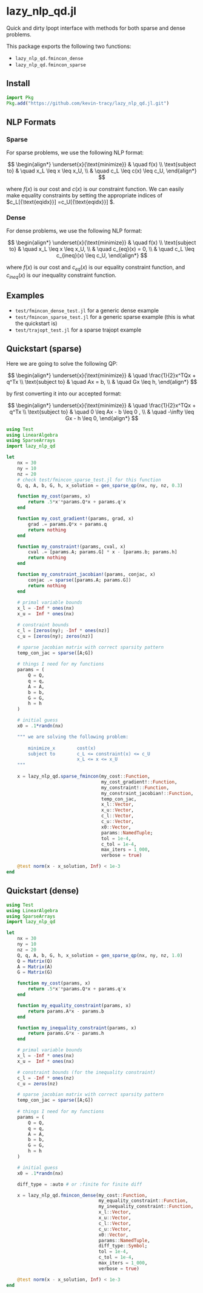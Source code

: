 # lazy_nlp_qd.jl

Quick and dirty Ipopt interface with methods for both sparse and dense problems. 

This package exports the following two functions:
- `lazy_nlp_qd.fmincon_dense`
- `lazy_nlp_qd.fmincon_sparse`


## Install 
```julia 
import Pkg
Pkg.add("https://github.com/kevin-tracy/lazy_nlp_qd.jl.git")
```


## NLP Formats 

### Sparse

For sparse problems, we use the following NLP format:

$$
\begin{align*}
\underset{x}{\text{minimize}} & \quad f(x) \\
\text{subject to} & \quad  x_L \leq x \leq x_U, \\
                  & \quad  c_L \leq c(x) \leq c_U,
\end{align*}
$$

where $f(x)$ is our cost and $c(x)$ is our constraint function. We can easily make equality constraints by setting the appropriate indices of $c_L[{\text{eqidx}}] =c_U[{\text{eqidx}}] $.

### Dense

For dense problems, we use the following NLP format:

$$
\begin{align*}
\underset{x}{\text{minimize}} & \quad f(x) \\
\text{subject to} & \quad  x_L \leq x \leq x_U, \\
                  & \quad  c_{eq}(x) = 0, \\ 
                  & \quad  c_L \leq c_{ineq}(x) \leq c_U,
\end{align*}
$$


where $f(x)$ is our cost and $c_{eq}(x)$ is our equality constraint function, and $c_{ineq}(x)$ is our inequality constraint function.

## Examples 

- `test/fmincon_dense_test.jl` for a generic dense example
- `test/fmincon_sparse_test.jl` for a generic sparse example (this is what the quickstart is)
- `test/trajopt_test.jl` for a sparse trajopt example


## Quickstart (sparse)

Here we are going to solve the following QP:

$$
\begin{align*}
\underset{x}{\text{minimize}} & \quad \frac{1}{2}x^TQx + q^Tx \\
\text{subject to} & \quad Ax = b, \\
                  & \quad Gx \leq h,
\end{align*}
$$

by first converting it into our accepted format:

$$
\begin{align*}
\underset{x}{\text{minimize}} & \quad \frac{1}{2}x^TQx + q^Tx \\
\text{subject to} & \quad 0 \leq Ax - b \leq 0 , \\
                  & \quad -\infty \leq Gx - h \leq 0,
\end{align*}
$$

```julia 
using Test
using LinearAlgebra
using SparseArrays 
import lazy_nlp_qd

let 
    nx = 30 
    ny = 10 
    nz = 20
    # check test/fmincon_sparse_test.jl for this function
    Q, q, A, b, G, h, x_solution = gen_sparse_qp(nx, ny, nz, 0.3)

    function my_cost(params, x)
        return .5*x'*params.Q*x + params.q'x 
    end

    function my_cost_gradient!(params, grad, x)
        grad .= params.Q*x + params.q 
        return nothing
    end

    function my_constraint!(params, cval, x)
        cval .= [params.A; params.G] * x - [params.b; params.h]
        return nothing 
    end

    function my_constraint_jacobian!(params, conjac, x)
        conjac .= sparse([params.A; params.G])
        return nothing 
    end
    
    # primal variable bounds 
    x_l = -Inf * ones(nx)
    x_u =  Inf * ones(nx)

    # constraint bounds 
    c_l = [zeros(ny); -Inf * ones(nz)]
    c_u = [zeros(ny); zeros(nz)]

    # sparse jacobian matrix with correct sparsity pattern
    temp_con_jac = sparse([A;G])
    
    # things I need for my functions 
    params = (
        Q = Q, 
        q = q, 
        A = A, 
        b = b, 
        G = G, 
        h = h
    )

    # initial guess
    x0 = .1*randn(nx)

    """ we are solving the following problem:
    
        minimize_x        cost(x)
        subject to        c_L <= constraint(x) <= c_U
                          x_L <= x <= x_U
    """
 
    x = lazy_nlp_qd.sparse_fmincon(my_cost::Function,
                                   my_cost_gradient!::Function,
                                   my_constraint!::Function,
                                   my_constraint_jacobian!::Function,
                                   temp_con_jac,
                                   x_l::Vector,
                                   x_u::Vector,
                                   c_l::Vector,
                                   c_u::Vector,
                                   x0::Vector,
                                   params::NamedTuple;
                                   tol = 1e-4,
                                   c_tol = 1e-4,
                                   max_iters = 1_000,
                                   verbose = true)

    @test norm(x - x_solution, Inf) < 1e-3
end
```

## Quickstart (dense)

```julia
using Test
using LinearAlgebra
using SparseArrays 
import lazy_nlp_qd

let 
    nx = 30 
    ny = 10 
    nz = 20 
    Q, q, A, b, G, h, x_solution = gen_sparse_qp(nx, ny, nz, 1.0)
    Q = Matrix(Q)
    A = Matrix(A)
    G = Matrix(G)

    function my_cost(params, x)
        return .5*x'*params.Q*x + params.q'x 
    end

    function my_equality_constraint(params, x)
        return params.A*x - params.b 
    end

    function my_inequality_constraint(params, x)
        return params.G*x - params.h
    end

    # primal variable bounds 
    x_l = -Inf * ones(nx)
    x_u =  Inf * ones(nx)

    # constraint bounds (for the inequality constraint)
    c_l = -Inf * ones(nz)
    c_u = zeros(nz)

    # sparse jacobian matrix with correct sparsity pattern
    temp_con_jac = sparse([A;G])
    
    # things I need for my functions 
    params = (
        Q = Q, 
        q = q, 
        A = A, 
        b = b, 
        G = G, 
        h = h
    )

    # initial guess
    x0 = .1*randn(nx)

    diff_type = :auto # or :finite for finite diff 

    x = lazy_nlp_qd.fmincon_dense(my_cost::Function,
                                  my_equality_constraint::Function,
                                  my_inequality_constraint::Function,
                                  x_l::Vector,
                                  x_u::Vector,
                                  c_l::Vector,
                                  c_u::Vector,
                                  x0::Vector,
                                  params::NamedTuple,
                                  diff_type::Symbol;
                                  tol = 1e-4,
                                  c_tol = 1e-4,
                                  max_iters = 1_000,
                                  verbose = true)

    @test norm(x - x_solution, Inf) < 1e-3
end
```

